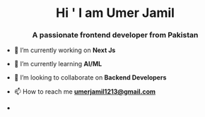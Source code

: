  <h1 align="center">Hi ' I am  Umer Jamil</h1>

<h3 align="center">A passionate frontend developer from Pakistan</h3>

- 🔭 I’m currently working on **Next Js**

- 🌱 I’m currently learning **AI/ML**

- 👯 I’m looking to collaborate on **Backend Developers**

- 📫 How to reach me **umerjamil1213@gmail.com**
- 
